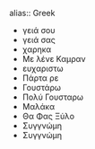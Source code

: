 alias:: Greek

- γειά σου
- γειά σας
- χαρηκα
- Με λένε Καμραν
- ευχαριστω
- Πάρτα ρε
- Γουστάρω
- Πολύ Γουσταρω
- Μαλάκα
- Θα Φας Ξύλο
- Συγγνώμη
- Συγγνώμη